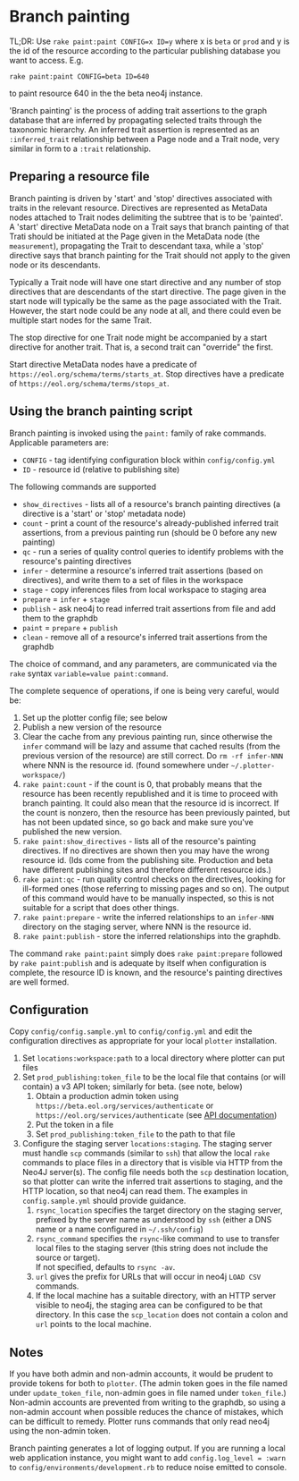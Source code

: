 # Branch painting

TL;DR: Use `rake paint:paint CONFIG=x ID=y` where x is `beta` or
`prod` and y is the id of the resource according to the particular publishing
database you want to access.  E.g.

    rake paint:paint CONFIG=beta ID=640

to paint resource 640 in the the beta neo4j instance.

'Branch painting' is the process of adding trait assertions to the
graph database that are inferred by propagating selected traits through the
taxonomic hierarchy.  An inferred trait assertion is represented as
an `:inferred_trait` relationship between a Page node and a Trait
node, very similar in form to a `:trait` relationship.

## Preparing a resource file

Branch painting is driven by 'start' and 'stop' directives associated
with traits in the relevant resource.  Directives are represented as
MetaData nodes attached to Trait nodes delimiting the subtree that is to be 'painted'.  A
'start' directive MetaData node on a Trait says that branch painting 
of that Trati should be initiated at the
Page given in the MetaData node (the `measurement`), propagating the Trait to
descendant taxa, while a 'stop' directive says that branch painting
for the Trait should not apply to the given node or its
descendants.

Typically a Trait node will have one start directive and any number of
stop directives that are descendants of the start directive.  The page
given in the start node will typically be the same as the page associated with
the Trait.  However, the start node could be any node at all, and
there could even be multiple start nodes for the same Trait.

The stop directive for one Trait node might be accompanied by a
start directive for another trait.  That is, a second trait
can "override" the first.

Start directive MetaData nodes have a predicate of
`https://eol.org/schema/terms/starts_at`.  Stop directives have a
predicate of 
`https://eol.org/schema/terms/stops_at`.

## Using the branch painting script

Branch painting is invoked using the `paint:` family of rake commands.
Applicable parameters are:

* `CONFIG`  - tag identifying configuration block within `config/config.yml`
* `ID`   - resource id (relative to publishing site)

The following commands are supported

* `show_directives` - lists all of a resource's branch painting directives
  (a directive is a 'start' or 'stop' metadata node)
* `count` - print a count of the resource's already-published inferred trait 
  assertions, from a previous painting run (should be 0 before any new painting)
* `qc` - run a series of quality control queries to identify problems
  with the resource's painting directives
* `infer` - determine a resource's inferred trait assertions (based on
  directives), and write them to a set of files in the workspace
* `stage` - copy inferences files from local workspace to staging area
* `prepare` = `infer` + `stage`
* `publish` - ask neo4j to read inferred trait assertions from file and
   add them to the graphdb
* `paint` = `prepare` + `publish`
* `clean` - remove all of a resource's inferred trait assertions from the graphdb

The choice of command, and any parameters, are communicated via
the `rake` syntax `variable=value paint:command`.

The complete sequence of operations, if one is being very careful, would be:

 1. Set up the plotter config file; see below
 2. Publish a new version of the resource
 3. Clear the cache from any previous painting run,
    since otherwise the `infer` command will be lazy and assume that
    cached results (from the previous version of the resource) are still
    correct.  Do `rm -rf infer-NNN` where NNN is the resource id.
    (found somewhere under `~/.plotter-workspace/`)
 4. `rake paint:count` - if the count is 0, that probably means
    that the resource has been recently republished and it is time to
    proceed with branch painting.  It could also mean that the
    resource id is incorrect.  If the count is nonzero, then the resource has
    been previously painted, but has not been updated since, so go
    back and make sure you've published the new version.
 4. `rake paint:show_directives` - lists all of the resource's painting directives.
    If no directives are shown then you may have the wrong resource id.
    (Ids come from the publishing site.  Production and beta have different 
    publishing sites and therefore different resource ids.)
 5. `rake paint:qc` - run quality control checks on the directives, looking for ill-formed
    ones (those referring to missing pages and so on).
    The output of this command would have to be manually inspected, so this is
    not suitable for a script that does other things.
 6. `rake paint:prepare` - write the inferred relationships to an `infer-NNN`
    directory on the staging server, where NNN is the resource id.
 7. `rake paint:publish` - store the inferred relationships into the graphdb.

The command `rake paint:paint` simply does `rake paint:prepare`
followed by `rake paint:publish` and is adequate by itself when
configuration is complete, the resource ID is known, and the
resource's painting directives are well formed.

## Configuration

Copy `config/config.sample.yml` to `config/config.yml` and edit the
configuration directives as appropriate for your local `plotter`
installation.

 1. Set `locations:workspace:path` to a local directory where plotter can put files
 1. Set `prod_publishing:token_file` to be the local file that contains (or will contain)
    a v3 API token; similarly for beta.  (see note, below)
     1. Obtain a production admin token using 
        `https://beta.eol.org/services/authenticate` or
        `https://eol.org/services/authenticate`
        (see [API documentation](https://github.com/EOL/eol_website/blob/master/doc/api.md))
     1. Put the token in a file
     1. Set `prod_publishing:token_file` to the path to that file
 1. Configure the staging server `locations:staging`.  The staging server must handle `scp`
        commands (similar to `ssh`) that allow the local `rake` commands to place files in 
        a directory that is visible via HTTP from the Neo4J server(s).
        The config file needs both the `scp` destination location, so that plotter can write the inferred trait assertions to staging, and
        the HTTP location, so that neo4j can read them.  The examples in `config.sample.yml` should provide guidance.
     1. `rsync_location` specifies the target directory on the staging server, prefixed by the
        server name as understood by `ssh` (either a DNS name or a name configured in
        `~/.ssh/config`)
     1. `rsync_command` specifies the `rsync`-like command to use to transfer local files
        to the staging server (this string does not include the source or target).  
        If not specified, defaults to `rsync -av`.
     1. `url` gives the prefix for URLs that will occur in neo4j `LOAD CSV` commands.
     1. If the local machine has a suitable directory, with an HTTP server visible to neo4j,
        the staging area can be configured to be that directory.  In this case the 
        `scp_location` does not contain a colon and `url` points to the local machine.


## Notes

If you have both admin and non-admin accounts, it would be prudent to
provide tokens for both to `plotter`.  (The admin token goes in the
file named under `update_token_file`, non-admin goes in file named
under `token_file`.)  Non-admin accounts are prevented from writing to
the graphdb, so using a non-admin account when possible reduces the
chance of mistakes, which can be difficult to remedy.  Plotter runs
commands that only read neo4j using the non-admin token.

Branch painting generates a lot of logging output.  If you are running a
local web application instance, you might want to add `config.log_level = :warn` to
`config/environments/development.rb` to reduce noise emitted to
console.
